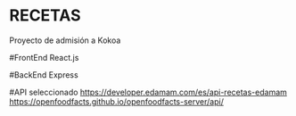 # RECETAS
Proyecto de admisión a Kokoa

#FrontEnd
React.js

#BackEnd
Express

#API seleccionado
https://developer.edamam.com/es/api-recetas-edamam
https://openfoodfacts.github.io/openfoodfacts-server/api/
